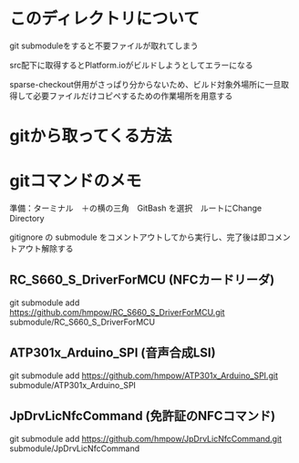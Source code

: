 # このディレクトリについて
git submoduleをすると不要ファイルが取れてしまう

src配下に取得するとPlatform.ioがビルドしようとしてエラーになる

sparse-checkout併用がさっぱり分からないため、ビルド対象外場所に一旦取得して必要ファイルだけコピペするための作業場所を用意する

# gitから取ってくる方法



# gitコマンドのメモ

準備：ターミナル　＋の横の三角　GitBash を選択　ルートにChange Directory

gitignore の submodule をコメントアウトしてから実行し、完了後は即コメントアウト解除する

## RC_S660_S_DriverForMCU (NFCカードリーダ)

git submodule add https://github.com/hmpow/RC_S660_S_DriverForMCU.git submodule/RC_S660_S_DriverForMCU

## ATP301x_Arduino_SPI (音声合成LSI)

git submodule add https://github.com/hmpow/ATP301x_Arduino_SPI.git submodule/ATP301x_Arduino_SPI

## JpDrvLicNfcCommand (免許証のNFCコマンド)

git submodule add https://github.com/hmpow/JpDrvLicNfcCommand.git submodule/JpDrvLicNfcCommand